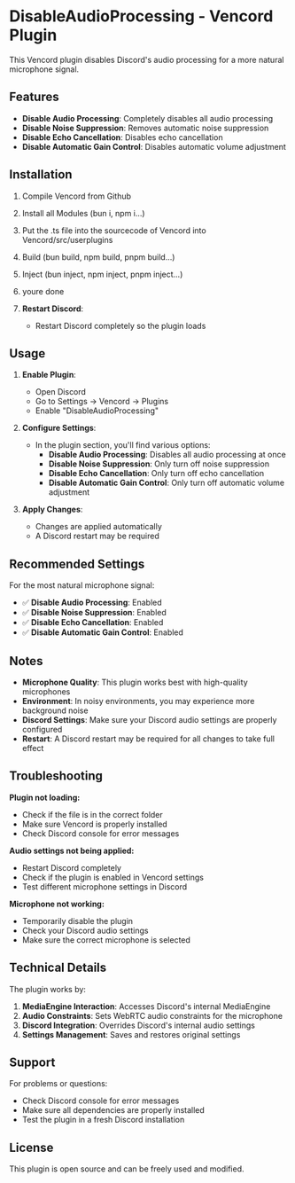 # DisableAudioProcessing - Vencord Plugin

This Vencord plugin disables Discord's audio processing for a more natural microphone signal.

## Features

- **Disable Audio Processing**: Completely disables all audio processing
- **Disable Noise Suppression**: Removes automatic noise suppression
- **Disable Echo Cancellation**: Disables echo cancellation
- **Disable Automatic Gain Control**: Disables automatic volume adjustment

## Installation

1. Compile Vencord from Github

2. Install all Modules (bun i, npm i...)

3. Put the .ts file into the sourcecode of Vencord into Vencord/src/userplugins

4. Build (bun build, npm build, pnpm build...)

5. Inject (bun inject, npm inject, pnpm inject...)

6. youre done

7. **Restart Discord**:
   - Restart Discord completely so the plugin loads

## Usage

1. **Enable Plugin**:
   - Open Discord
   - Go to Settings → Vencord → Plugins
   - Enable "DisableAudioProcessing"

2. **Configure Settings**:
   - In the plugin section, you'll find various options:
     - **Disable Audio Processing**: Disables all audio processing at once
     - **Disable Noise Suppression**: Only turn off noise suppression
     - **Disable Echo Cancellation**: Only turn off echo cancellation
     - **Disable Automatic Gain Control**: Only turn off automatic volume adjustment

3. **Apply Changes**:
   - Changes are applied automatically
   - A Discord restart may be required

## Recommended Settings

For the most natural microphone signal:
- ✅ **Disable Audio Processing**: Enabled
- ✅ **Disable Noise Suppression**: Enabled
- ✅ **Disable Echo Cancellation**: Enabled
- ✅ **Disable Automatic Gain Control**: Enabled

## Notes

- **Microphone Quality**: This plugin works best with high-quality microphones
- **Environment**: In noisy environments, you may experience more background noise
- **Discord Settings**: Make sure your Discord audio settings are properly configured
- **Restart**: A Discord restart may be required for all changes to take full effect

## Troubleshooting

**Plugin not loading:**
- Check if the file is in the correct folder
- Make sure Vencord is properly installed
- Check Discord console for error messages

**Audio settings not being applied:**
- Restart Discord completely
- Check if the plugin is enabled in Vencord settings
- Test different microphone settings in Discord

**Microphone not working:**
- Temporarily disable the plugin
- Check your Discord audio settings
- Make sure the correct microphone is selected

## Technical Details

The plugin works by:
1. **MediaEngine Interaction**: Accesses Discord's internal MediaEngine
2. **Audio Constraints**: Sets WebRTC audio constraints for the microphone
3. **Discord Integration**: Overrides Discord's internal audio settings
4. **Settings Management**: Saves and restores original settings

## Support

For problems or questions:
- Check Discord console for error messages
- Make sure all dependencies are properly installed
- Test the plugin in a fresh Discord installation

## License

This plugin is open source and can be freely used and modified. 
